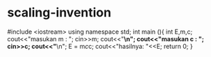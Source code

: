 # scaling-invention
#include &lt;iostream> using namespace std; int main (){     int E,m,c;      cout&lt;&lt;"masukan m : ";     cin>>m;     cout&lt;&lt;"************************\n";     cout&lt;&lt;"masukan c : ";     cin>>c;     cout&lt;&lt;"************************\n";      E = m*c*c;     cout&lt;&lt;"hasilnya: "&lt;&lt;E;     return 0;  }
